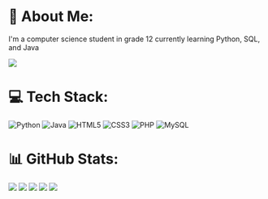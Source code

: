 # 💫 About Me:
I'm a computer science student in grade 12 currently learning Python, SQL, and Java

![](https://komarev.com/ghpvc/?username=jhonsberg)

# 💻 Tech Stack:
![Python](https://img.shields.io/badge/Python-FFD43B?style=for-the-badge&logo=python&logoColor=blue) 
![Java](https://img.shields.io/badge/Java-ED8B00?style=for-the-badge&logo=openjdk&logoColor=white) 
![HTML5](https://img.shields.io/badge/HTML5-E34F26?style=for-the-badge&logo=html5&logoColor=white) 
![CSS3](https://img.shields.io/badge/CSS3-1572B6?style=for-the-badge&logo=css3&logoColor=white) 
![PHP](https://img.shields.io/badge/PHP-777BB4?style=for-the-badge&logo=php&logoColor=white) 
![MySQL](https://img.shields.io/badge/MySQL-005C84?style=for-the-badge&logo=mysql&logoColor=white)

# 📊 GitHub Stats:
![](http://github-profile-summary-cards.vercel.app/api/cards/profile-details?username=jhonsberger&theme=gruvbox)
![](http://github-profile-summary-cards.vercel.app/api/cards/repos-per-language?username=jhonsberger&theme=gruvbox)
![](http://github-profile-summary-cards.vercel.app/api/cards/most-commit-language?username=jhonsberger&theme=gruvbox)
![](http://github-profile-summary-cards.vercel.app/api/cards/stats?username=jhonsberger&theme=gruvbox)
![](http://github-profile-summary-cards.vercel.app/api/cards/productive-time?username=jhonsberger&theme=gruvbox&utcOffset=8)
